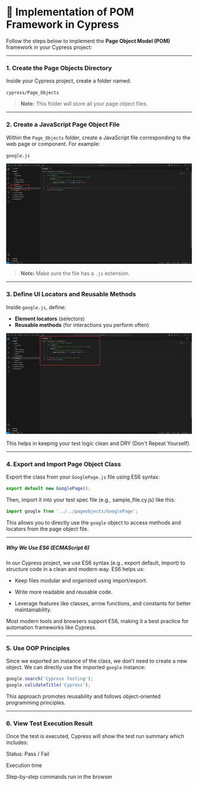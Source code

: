 
# 🧩 Implementation of POM Framework in Cypress

Follow the steps below to implement the **Page Object Model (POM)** framework in your Cypress project:

---

### 1. Create the Page Objects Directory

Inside your Cypress project, create a folder named:

`cypress/Page_Objects`

> **Note:** This folder will store all your page object files.

---

### 2. Create a JavaScript Page Object File

Within the `Page_Objects` folder, create a JavaScript file corresponding to the web page or component. For example:

`google.js`

![Page Objects Folder](images/Page-Objects-Folder.png)

> **Note:** Make sure the file has a `.js` extension.

---

### 3. Define UI Locators and Reusable Methods

Inside `google.js`, define:
- **Element locators** (selectors)
- **Reusable methods** (for interactions you perform often)

![UI Locators](images/UI_locators.png)

This helps in keeping your test logic clean and DRY (Don't Repeat Yourself).

---

### 4. Export and Import Page Object Class

Export the class from your `GooglePage.js` file using ES6 syntax:

```js
export default new GooglePage();
```

Then, import it into your test spec file (e.g., sample_file.cy.js) like this:

```js
import google from '../../pageobjects/GooglePage';
```

This allows you to directly use the `google` object to access methods and locators from the page object file.

---

##### Why We Use ES6 (ECMAScript 6)

In our Cypress project, we use ES6 syntax (e.g., export default, import) to structure code in a clean and modern way. ES6 helps us:

- Keep files modular and organized using import/export.

- Write more readable and reusable code.

- Leverage features like classes, arrow functions, and constants for better maintainability.

Most modern tools and browsers support ES6, making it a best practice for automation frameworks like Cypress.

---

### 5. Use OOP Principles

Since we exported an instance of the class, we don’t need to create a new object. We can directly use the imported `google` instance:

```js
google.search('Cypress Testing');
google.validateTitle('Cypress');
```

This approach promotes reusability and follows object-oriented programming principles.

---

### 6. View Test Execution Result

Once the test is executed, Cypress will show the test run summary which includes:

Status: Pass / Fail

Execution time

Step-by-step commands run in the browser
